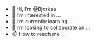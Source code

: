 - 👋 Hi, I’m @Bjorkaa
- 👀 I’m interested in ...
- 🌱 I’m currently learning ...
- 💞️ I’m looking to collaborate on ...
- 📫 How to reach me ...

<!---
Bjorkaa/Bjorkaa is a ✨ special ✨ repository because its `README.md` (this file) appears on your GitHub profile.
You can click the Preview link to take a look at your changes.
--->
